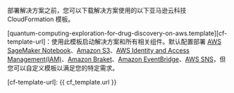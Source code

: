 部署解决方案之前，您可以下载解决方案使用的以下亚马逊云科技 CloudFormation 模板。

[quantum-computing-exploration-for-drug-discovery-on-aws.template][cf-template-url]：使用此模板启动解决方案和所有相关组件。默认配置部署 [AWS SageMaker Notebook](https://docs.aws.amazon.com/sagemaker/latest/dg/nbi.html)、[Amazon S3](https://aws.amazon.com/s3/)、[AWS Identity and Access Management(IAM)](https://aws.amazon.com/iam/)、[Amazon Braket](https://aws.amazon.com/braket/)、[Amazon EventBridge](https://aws.amazon.com/eventbridge/)、[AWS SNS](https://aws.amazon.com/lambda/)，但您可以自定义模板以满足您的特定需求。

[cf-template-url]: {{ cf_template.url }}
